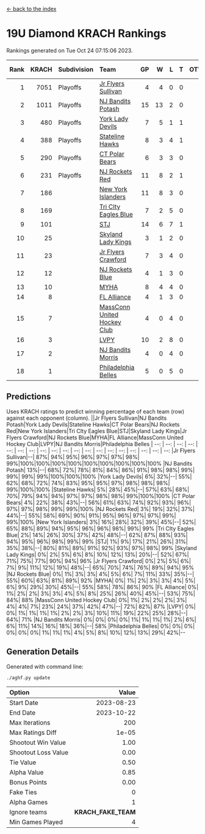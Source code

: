 [<- back to the index](readme.md)
# 19U Diamond KRACH Rankings
Rankings generated on Tue Oct 24 07:15:06 2023.

Rank|KRACH|Subdivision|Team|GP|W|L|T|OTW|OTL|SoS|Exp Wins|Win Diff
---:|---:|:---|:---|---:|---:|---:|---:|---:|---:|---:|---:|---:
1|7051|Playoffs|[Jr Flyers Sullivan](https://gamesheetstats.com/seasons/3663/teams/140859/schedule)|4|4|0|0|1|0|223|4.8|-0.0
2|1011|Playoffs|[NJ Bandits Potash](https://gamesheetstats.com/seasons/3663/teams/140857/schedule)|15|13|2|0|0|0|169|13.9|0.0
3|480|Playoffs|[York Lady Devils](https://gamesheetstats.com/seasons/3663/teams/140856/schedule)|7|5|1|1|0|0|152|6.3|-0.0
4|388|Playoffs|[Stateline Hawks](https://gamesheetstats.com/seasons/3663/teams/141851/schedule)|8|3|4|1|0|1|1897|4.3|-0.0
5|290|Playoffs|[CT Polar Bears](https://gamesheetstats.com/seasons/3663/teams/140853/schedule)|6|3|3|0|0|0|438|3.8|-0.0
6|231|Playoffs|[NJ Rockets Red](https://gamesheetstats.com/seasons/3663/teams/140855/schedule)|11|8|2|1|1|0|194|9.4|0.0
7|186||[New York Islanders](https://gamesheetstats.com/seasons/3663/teams/140861/schedule)|11|8|3|0|0|0|223|8.9|0.0
8|169||[Tri CIty Eagles Blue](https://gamesheetstats.com/seasons/3663/teams/140852/schedule)|7|2|5|0|0|0|1980|2.8|-0.0
9|101||[STJ](https://gamesheetstats.com/seasons/3663/teams/140858/schedule)|14|6|7|1|0|0|395|7.4|0.0
10|25||[Skyland Lady Kings](https://gamesheetstats.com/seasons/3663/teams/140865/schedule)|3|1|2|0|0|0|107|1.9|0.0
11|23||[Jr Flyers Crawford](https://gamesheetstats.com/seasons/3663/teams/140862/schedule)|7|3|4|0|0|1|86|3.9|0.0
12|12||[NJ Rockets Blue](https://gamesheetstats.com/seasons/3663/teams/140867/schedule)|4|1|3|0|0|0|112|1.9|0.0
13|10||[MYHA](https://gamesheetstats.com/seasons/3663/teams/140863/schedule)|8|4|4|0|0|0|53|4.9|0.0
14|8||[FL Alliance](https://gamesheetstats.com/seasons/3663/teams/156907/schedule)|4|1|3|0|0|0|148|1.9|0.0
15|7||[MassConn United Hockey Club](https://gamesheetstats.com/seasons/3663/teams/140854/schedule)|4|0|4|0|0|0|384|0.9|0.0
16|3||[LVPY](https://gamesheetstats.com/seasons/3663/teams/140860/schedule)|10|2|8|0|0|0|170|2.9|0.0
17|2||[NJ Bandits Morris](https://gamesheetstats.com/seasons/3663/teams/140866/schedule)|4|0|4|0|0|0|80|0.9|0.0
18|1||[Philadelphia Belles](https://gamesheetstats.com/seasons/3663/teams/140864/schedule)|5|0|5|0|0|0|38|0.9|0.0

## Predictions
Uses KRACH ratings to predict winning percentage of each team (row) against each opponent (column).
||Jr Flyers Sullivan|NJ Bandits Potash|York Lady Devils|Stateline Hawks|CT Polar Bears|NJ Rockets Red|New York Islanders|Tri CIty Eagles Blue|STJ|Skyland Lady Kings|Jr Flyers Crawford|NJ Rockets Blue|MYHA|FL Alliance|MassConn United Hockey Club|LVPY|NJ Bandits Morris|Philadelphia Belles
| --: | --: | --: | --: | --: | --: | --: | --: | --: | --: | --: | --: | --: | --: | --: | --: | --: | --: | --: 
|Jr Flyers Sullivan|--| 87%| 94%| 95%| 96%| 97%| 97%| 98%| 99%|100%|100%|100%|100%|100%|100%|100%|100%|100%
|NJ Bandits Potash| 13%|--| 68%| 72%| 78%| 81%| 84%| 86%| 91%| 98%| 98%| 99%| 99%| 99%| 99%|100%|100%|100%
|York Lady Devils|  6%| 32%|--| 55%| 62%| 68%| 72%| 74%| 83%| 95%| 95%| 97%| 98%| 98%| 98%| 99%|100%|100%
|Stateline Hawks|  5%| 28%| 45%|--| 57%| 63%| 68%| 70%| 79%| 94%| 94%| 97%| 97%| 98%| 98%| 99%|100%|100%
|CT Polar Bears|  4%| 22%| 38%| 43%|--| 56%| 61%| 63%| 74%| 92%| 93%| 96%| 97%| 97%| 98%| 99%| 99%|100%
|NJ Rockets Red|  3%| 19%| 32%| 37%| 44%|--| 55%| 58%| 69%| 90%| 91%| 95%| 96%| 97%| 97%| 99%| 99%|100%
|New York Islanders|  3%| 16%| 28%| 32%| 39%| 45%|--| 52%| 65%| 88%| 89%| 94%| 95%| 96%| 96%| 98%| 99%| 99%
|Tri CIty Eagles Blue|  2%| 14%| 26%| 30%| 37%| 42%| 48%|--| 62%| 87%| 88%| 93%| 94%| 95%| 96%| 98%| 99%| 99%
|STJ|  1%|  9%| 17%| 21%| 26%| 31%| 35%| 38%|--| 80%| 81%| 89%| 91%| 92%| 93%| 97%| 98%| 99%
|Skyland Lady Kings|  0%|  2%|  5%|  6%|  8%| 10%| 12%| 13%| 20%|--| 52%| 67%| 71%| 75%| 77%| 90%| 94%| 96%
|Jr Flyers Crawford|  0%|  2%|  5%|  6%|  7%|  9%| 11%| 12%| 19%| 48%|--| 65%| 70%| 74%| 76%| 89%| 94%| 95%
|NJ Rockets Blue|  0%|  1%|  3%|  3%|  4%|  5%|  6%|  7%| 11%| 33%| 35%|--| 55%| 60%| 63%| 81%| 89%| 92%
|MYHA|  0%|  1%|  2%|  3%|  3%|  4%|  5%|  6%|  9%| 29%| 30%| 45%|--| 55%| 58%| 78%| 86%| 90%
|FL Alliance|  0%|  1%|  2%|  2%|  3%|  3%|  4%|  5%|  8%| 25%| 26%| 40%| 45%|--| 53%| 75%| 84%| 88%
|MassConn United Hockey Club|  0%|  1%|  2%|  2%|  2%|  3%|  4%|  4%|  7%| 23%| 24%| 37%| 42%| 47%|--| 72%| 82%| 87%
|LVPY|  0%|  0%|  1%|  1%|  1%|  1%|  2%|  2%|  3%| 10%| 11%| 19%| 22%| 25%| 28%|--| 64%| 71%
|NJ Bandits Morris|  0%|  0%|  0%|  0%|  1%|  1%|  1%|  1%|  2%|  6%|  6%| 11%| 14%| 16%| 18%| 36%|--| 58%
|Philadelphia Belles|  0%|  0%|  0%|  0%|  0%|  0%|  1%|  1%|  1%|  4%|  5%|  8%| 10%| 12%| 13%| 29%| 42%|--

## Generation Details

Generated with command line:
```
./aghf.py update
```

| Option | Value |
| :----- | ----: |
| Start Date | 2023-08-23 |
| End Date | 2023-10-22 |
| Max Iterations | 200 |
| Max Ratings Diff | 1e-05 |
| Shootout Win Value | 1.00 |
| Shootout Loss Value | 0.00 |
| Tie Value | 0.50 |
| Alpha Value | 0.85 |
| Bonus Points | 0.00 |
| Fake Ties | 0 |
| Alpha Games | 1 |
| Ignore teams | __KRACH_FAKE_TEAM__ |
| Min Games Played | 4 |


